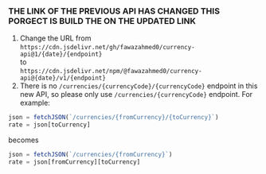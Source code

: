 ### THE LINK OF THE PREVIOUS API HAS CHANGED THIS PORGECT IS BUILD THE ON THE UPDATED LINK 
1. Change the URL from `https://cdn.jsdelivr.net/gh/fawazahmed0/currency-api@1/{date}/{endpoint}`<br> to<br> `https://cdn.jsdelivr.net/npm/@fawazahmed0/currency-api@{date}/v1/{endpoint}`
2. There is no  `/currencies/{currencyCode}/{currencyCode}` endpoint in this new API, so please only use `/currencies/{currencyCode}` endpoint. For example:

```js
json = fetchJSON(`/currencies/{fromCurrency}/{toCurrency}`)
rate = json[toCurrency]
```
becomes
```js
json = fetchJSON(`/currencies/{fromCurrency}`)
rate = json[fromCurrency][toCurrency]
```
